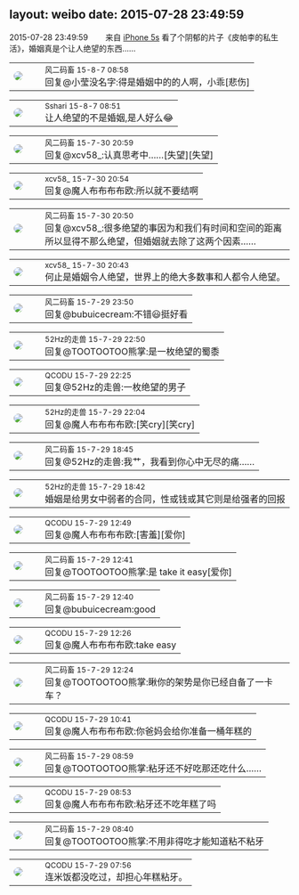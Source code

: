 layout: weibo
date: 2015-07-28 23:49:59
---
<meta name="referrer" content="no-referrer" />

2015-07-28 23:49:59  &nbsp;&nbsp;&nbsp;&nbsp;&nbsp;&nbsp; 来自 <a href="sinaweibo://customweibosource" rel="nofollow">iPhone 5s</a>
看了个阴郁的片子《皮帕李的私生活》，婚姻真是个让人绝望的东西…… ​​​

<table style="width: 100%;">
  <tr>
    <td style="width: 40px;"><img style="border-radius:50%" src="https://tva3.sinaimg.cn/crop.0.0.639.639.50/6d2a6003jw8f3idy69w2gj20hs0hrt9g.jpg?KID=imgbed,tva&Expires=1624465743&ssig=1QxxqSlZl6"></td>
    <td colspan="2"><small>风二码畜 15-8-7 08:58</small><br/>回复@小莹没名字:得是婚姻中的的人啊，小乖[悲伤]</td>
  </tr>
</table>

<table style="width: 100%;">
  <tr>
    <td style="width: 40px;"><img style="border-radius:50%" src="https://tva1.sinaimg.cn/crop.0.0.180.180.50/633fe75ejw1e8qgp5bmzyj2050050aa8.jpg?KID=imgbed,tva&Expires=1624465743&ssig=ImzYe4VJ7N"></td>
    <td colspan="2"><small>Sshari 15-8-7 08:51</small><br/>让人绝望的不是婚姻,是人好么😂</td>
  </tr>
</table>

<table style="width: 100%;">
  <tr>
    <td style="width: 40px;"><img style="border-radius:50%" src="https://tva3.sinaimg.cn/crop.0.0.639.639.50/6d2a6003jw8f3idy69w2gj20hs0hrt9g.jpg?KID=imgbed,tva&Expires=1624465743&ssig=1QxxqSlZl6"></td>
    <td colspan="2"><small>风二码畜 15-7-30 20:59</small><br/>回复@xcv58_:认真思考中……[失望][失望]</td>
  </tr>
</table>

<table style="width: 100%;">
  <tr>
    <td style="width: 40px;"><img style="border-radius:50%" src="https://tva3.sinaimg.cn/crop.0.0.1242.1242.50/801f7e9ajw8f3peekcgoqj20yi0yidg9.jpg?KID=imgbed,tva&Expires=1624465743&ssig=6XYBHTrHCz"></td>
    <td colspan="2"><small>xcv58_ 15-7-30 20:54</small><br/>回复@魔人布布布布欧:所以就不要结啊</td>
  </tr>
</table>

<table style="width: 100%;">
  <tr>
    <td style="width: 40px;"><img style="border-radius:50%" src="https://tva3.sinaimg.cn/crop.0.0.639.639.50/6d2a6003jw8f3idy69w2gj20hs0hrt9g.jpg?KID=imgbed,tva&Expires=1624465743&ssig=1QxxqSlZl6"></td>
    <td colspan="2"><small>风二码畜 15-7-30 20:50</small><br/>回复@xcv58_:很多绝望的事因为和我们有时间和空间的距离所以显得不那么绝望，但婚姻就去除了这两个因素……</td>
  </tr>
</table>

<table style="width: 100%;">
  <tr>
    <td style="width: 40px;"><img style="border-radius:50%" src="https://tva3.sinaimg.cn/crop.0.0.1242.1242.50/801f7e9ajw8f3peekcgoqj20yi0yidg9.jpg?KID=imgbed,tva&Expires=1624465743&ssig=6XYBHTrHCz"></td>
    <td colspan="2"><small>xcv58_ 15-7-30 20:43</small><br/>何止是婚姻令人绝望，世界上的绝大多数事和人都令人绝望。</td>
  </tr>
</table>

<table style="width: 100%;">
  <tr>
    <td style="width: 40px;"><img style="border-radius:50%" src="https://tva3.sinaimg.cn/crop.0.0.639.639.50/6d2a6003jw8f3idy69w2gj20hs0hrt9g.jpg?KID=imgbed,tva&Expires=1624465743&ssig=1QxxqSlZl6"></td>
    <td colspan="2"><small>风二码畜 15-7-29 23:50</small><br/>回复@bubuicecream:不错😃挺好看</td>
  </tr>
</table>

<table style="width: 100%;">
  <tr>
    <td style="width: 40px;"><img style="border-radius:50%" src="https://tva4.sinaimg.cn/crop.0.0.180.180.50/8beaf773jw1e8qgp5bmzyj2050050aa8.jpg?KID=imgbed,tva&Expires=1624465743&ssig=9i4n5CP%2Bfz"></td>
    <td colspan="2"><small>52Hz的走兽 15-7-29 22:50</small><br/>回复@TOOTOOTOO熊掌:是一枚绝望的蜀黍</td>
  </tr>
</table>

<table style="width: 100%;">
  <tr>
    <td style="width: 40px;"><img style="border-radius:50%" src="https://tvax1.sinaimg.cn/crop.0.0.512.512.50/6b69631dly8g0l3egwcbcj20e80e8dfu.jpg?KID=imgbed,tva&Expires=1624465743&ssig=ZjWtAsFsIF"></td>
    <td colspan="2"><small>QCODU 15-7-29 22:25</small><br/>回复@52Hz的走兽:一枚绝望的男子</td>
  </tr>
</table>

<table style="width: 100%;">
  <tr>
    <td style="width: 40px;"><img style="border-radius:50%" src="https://tva4.sinaimg.cn/crop.0.0.180.180.50/8beaf773jw1e8qgp5bmzyj2050050aa8.jpg?KID=imgbed,tva&Expires=1624465743&ssig=9i4n5CP%2Bfz"></td>
    <td colspan="2"><small>52Hz的走兽 15-7-29 22:04</small><br/>回复@魔人布布布布欧:[笑cry][笑cry]</td>
  </tr>
</table>

<table style="width: 100%;">
  <tr>
    <td style="width: 40px;"><img style="border-radius:50%" src="https://tva3.sinaimg.cn/crop.0.0.639.639.50/6d2a6003jw8f3idy69w2gj20hs0hrt9g.jpg?KID=imgbed,tva&Expires=1624465743&ssig=1QxxqSlZl6"></td>
    <td colspan="2"><small>风二码畜 15-7-29 18:45</small><br/>回复@52Hz的走兽:我艹，我看到你心中无尽的痛……</td>
  </tr>
</table>

<table style="width: 100%;">
  <tr>
    <td style="width: 40px;"><img style="border-radius:50%" src="https://tva4.sinaimg.cn/crop.0.0.180.180.50/8beaf773jw1e8qgp5bmzyj2050050aa8.jpg?KID=imgbed,tva&Expires=1624465743&ssig=9i4n5CP%2Bfz"></td>
    <td colspan="2"><small>52Hz的走兽 15-7-29 18:42</small><br/>婚姻是给男女中弱者的合同，性或钱或其它则是给强者的回报</td>
  </tr>
</table>

<table style="width: 100%;">
  <tr>
    <td style="width: 40px;"><img style="border-radius:50%" src="https://tvax1.sinaimg.cn/crop.0.0.512.512.50/6b69631dly8g0l3egwcbcj20e80e8dfu.jpg?KID=imgbed,tva&Expires=1624465743&ssig=ZjWtAsFsIF"></td>
    <td colspan="2"><small>QCODU 15-7-29 12:49</small><br/>回复@魔人布布布布欧:[害羞][爱你]</td>
  </tr>
</table>

<table style="width: 100%;">
  <tr>
    <td style="width: 40px;"><img style="border-radius:50%" src="https://tva3.sinaimg.cn/crop.0.0.639.639.50/6d2a6003jw8f3idy69w2gj20hs0hrt9g.jpg?KID=imgbed,tva&Expires=1624465743&ssig=1QxxqSlZl6"></td>
    <td colspan="2"><small>风二码畜 15-7-29 12:41</small><br/>回复@TOOTOOTOO熊掌:是 take it easy[爱你]</td>
  </tr>
</table>

<table style="width: 100%;">
  <tr>
    <td style="width: 40px;"><img style="border-radius:50%" src="https://tva3.sinaimg.cn/crop.0.0.639.639.50/6d2a6003jw8f3idy69w2gj20hs0hrt9g.jpg?KID=imgbed,tva&Expires=1624465743&ssig=1QxxqSlZl6"></td>
    <td colspan="2"><small>风二码畜 15-7-29 12:40</small><br/>回复@bubuicecream:good</td>
  </tr>
</table>

<table style="width: 100%;">
  <tr>
    <td style="width: 40px;"><img style="border-radius:50%" src="https://tvax1.sinaimg.cn/crop.0.0.512.512.50/6b69631dly8g0l3egwcbcj20e80e8dfu.jpg?KID=imgbed,tva&Expires=1624465743&ssig=ZjWtAsFsIF"></td>
    <td colspan="2"><small>QCODU 15-7-29 12:26</small><br/>回复@魔人布布布布欧:take easy</td>
  </tr>
</table>

<table style="width: 100%;">
  <tr>
    <td style="width: 40px;"><img style="border-radius:50%" src="https://tva3.sinaimg.cn/crop.0.0.639.639.50/6d2a6003jw8f3idy69w2gj20hs0hrt9g.jpg?KID=imgbed,tva&Expires=1624465743&ssig=1QxxqSlZl6"></td>
    <td colspan="2"><small>风二码畜 15-7-29 12:24</small><br/>回复@TOOTOOTOO熊掌:瞅你的架势是你已经自备了一卡车？</td>
  </tr>
</table>

<table style="width: 100%;">
  <tr>
    <td style="width: 40px;"><img style="border-radius:50%" src="https://tvax1.sinaimg.cn/crop.0.0.512.512.50/6b69631dly8g0l3egwcbcj20e80e8dfu.jpg?KID=imgbed,tva&Expires=1624465743&ssig=ZjWtAsFsIF"></td>
    <td colspan="2"><small>QCODU 15-7-29 10:41</small><br/>回复@魔人布布布布欧:你爸妈会给你准备一桶年糕的</td>
  </tr>
</table>

<table style="width: 100%;">
  <tr>
    <td style="width: 40px;"><img style="border-radius:50%" src="https://tva3.sinaimg.cn/crop.0.0.639.639.50/6d2a6003jw8f3idy69w2gj20hs0hrt9g.jpg?KID=imgbed,tva&Expires=1624465743&ssig=1QxxqSlZl6"></td>
    <td colspan="2"><small>风二码畜 15-7-29 08:59</small><br/>回复@TOOTOOTOO熊掌:粘牙还不好吃那还吃什么……</td>
  </tr>
</table>

<table style="width: 100%;">
  <tr>
    <td style="width: 40px;"><img style="border-radius:50%" src="https://tvax1.sinaimg.cn/crop.0.0.512.512.50/6b69631dly8g0l3egwcbcj20e80e8dfu.jpg?KID=imgbed,tva&Expires=1624465743&ssig=ZjWtAsFsIF"></td>
    <td colspan="2"><small>QCODU 15-7-29 08:53</small><br/>回复@魔人布布布布欧:粘牙还不吃年糕了吗</td>
  </tr>
</table>

<table style="width: 100%;">
  <tr>
    <td style="width: 40px;"><img style="border-radius:50%" src="https://tva3.sinaimg.cn/crop.0.0.639.639.50/6d2a6003jw8f3idy69w2gj20hs0hrt9g.jpg?KID=imgbed,tva&Expires=1624465743&ssig=1QxxqSlZl6"></td>
    <td colspan="2"><small>风二码畜 15-7-29 08:40</small><br/>回复@TOOTOOTOO熊掌:不用非得吃才能知道粘不粘牙</td>
  </tr>
</table>

<table style="width: 100%;">
  <tr>
    <td style="width: 40px;"><img style="border-radius:50%" src="https://tvax1.sinaimg.cn/crop.0.0.512.512.50/6b69631dly8g0l3egwcbcj20e80e8dfu.jpg?KID=imgbed,tva&Expires=1624465743&ssig=ZjWtAsFsIF"></td>
    <td colspan="2"><small>QCODU 15-7-29 07:56</small><br/>连米饭都没吃过，却担心年糕粘牙。</td>
  </tr>
</table>
